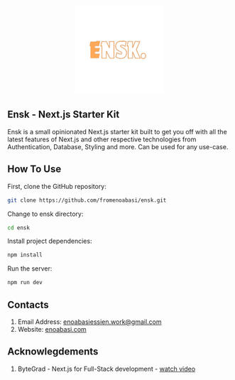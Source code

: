 <div align="center">
  <a href="https://github.com/fromenoabasi/ensk">
    <img src="/public/logo_dark.png" alt="Logo" width="200" height="200">
  </a>
</div>

## Ensk - Next.js Starter Kit

Ensk is a small opinionated Next.js starter kit built to get you off with all the latest features of Next.js and other respective technologies from Authentication, Database, Styling and more. Can be used for any use-case.

## How To Use

First, clone the GitHub repository:

```bash
git clone https://github.com/fromenoabasi/ensk.git
```

Change to ensk directory:

```bash
cd ensk
```

Install project dependencies:

```bash
npm install
```

Run the server:

```bash
npm run dev
```

## Contacts

1. Email Address: enoabasiessien.work@gmail.com
2. Website: [enoabasi.com](https://enoabasi.vercep.app)

## Acknowlegdements

1. ByteGrad - Next.js for Full-Stack development - [watch video](https://www.youtube.com/watch?v=y7JCnfbETPs&list=WL&index=3&t=116s)

